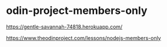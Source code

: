 # odin-project-members-only

https://gentle-savannah-74818.herokuapp.com/


https://www.theodinproject.com/lessons/nodejs-members-only
